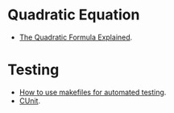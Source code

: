 # Quadratic Equation

- [The Quadratic Formula Explained](https://www.purplemath.com/modules/quadform.htm).

# Testing

- [How to use makefiles for automated testing](http://www.cs.toronto.edu/~penny/teaching/csc444-05f/maketutorial.html).
- [CUnit](http://cunit.sourceforge.net/).
